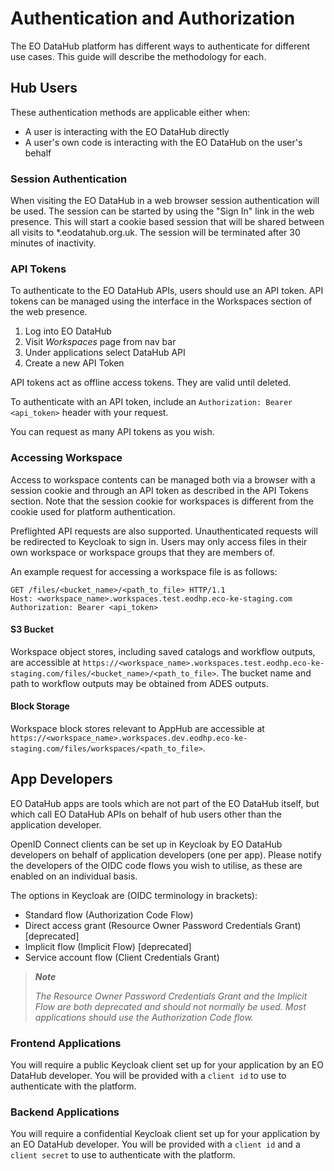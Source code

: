 # Authentication and Authorization

The EO DataHub platform has different ways to authenticate for different use cases. This guide will describe the methodology for each.

## Hub Users

These authentication methods are applicable either when:

- A user is interacting with the EO DataHub directly
- A user's own code is interacting with the EO DataHub on the user's behalf

### Session Authentication

When visiting the EO DataHub in a web browser session authentication will be used. The session can be started by using the "Sign In" link in the web presence. This will start a cookie based session that will be shared between all visits to \*.eodatahub.org.uk. The session will be terminated after 30 minutes of inactivity.

### API Tokens

To authenticate to the EO DataHub APIs, users should use an API token. API tokens can be managed using the interface in the Workspaces section of the web presence.

1. Log into EO DataHub
2. Visit _Workspaces_ page from nav bar
3. Under applications select DataHub API
4. Create a new API Token

API tokens act as offline access tokens. They are valid until deleted.

To authenticate with an API token, include an `Authorization: Bearer <api_token>` header with your request.

You can request as many API tokens as you wish.

### Accessing Workspace

Access to workspace contents can be managed both via a browser with a session cookie and through an API token as described in the API Tokens section. Note that the session cookie for workspaces is different from the cookie used for platform authentication.

Preflighted API requests are also supported.
Unauthenticated requests will be redirected to Keycloak to sign in. Users may only access files in their own workspace or workspace groups that they are members of.

An example request for accessing a workspace file is as follows:

```http
GET /files/<bucket_name>/<path_to_file> HTTP/1.1
Host: <workspace_name>.workspaces.test.eodhp.eco-ke-staging.com
Authorization: Bearer <api_token>
```

#### S3 Bucket

Workspace object stores, including saved catalogs and workflow outputs, are accessible at
`https://<workspace_name>.workspaces.test.eodhp.eco-ke-staging.com/files/<bucket_name>/<path_to_file>`.
The bucket name and path to workflow outputs may be obtained from ADES outputs.

#### Block Storage

Workspace block stores relevant to AppHub are accessible at
`https://<workspace_name>.workspaces.dev.eodhp.eco-ke-staging.com/files/workspaces/<path_to_file>`.

## App Developers

EO DataHub apps are tools which are not part of the EO DataHub itself, but which call EO DataHub APIs on behalf of hub users other than the application developer.

OpenID Connect clients can be set up in Keycloak by EO DataHub developers on behalf of application developers (one per app). Please notify the developers of the OIDC code flows you wish to utilise, as these are enabled on an individual basis.

The options in Keycloak are (OIDC terminology in brackets):

- Standard flow (Authorization Code Flow)
- Direct access grant (Resource Owner Password Credentials Grant) [deprecated]
- Implicit flow (Implicit Flow) [deprecated]
- Service account flow (Client Credentials Grant)

> **_Note_**
>
> _The Resource Owner Password Credentials Grant and the Implicit Flow are both deprecated and should not normally be used. Most applications should use the Authorization Code flow._

### Frontend Applications

You will require a public Keycloak client set up for your application by an EO DataHub developer. You will be provided with a `client id` to use to authenticate with the platform.

### Backend Applications

You will require a confidential Keycloak client set up for your application by an EO DataHub developer. You will be provided with a `client id` and a `client secret` to use to authenticate with the platform.
